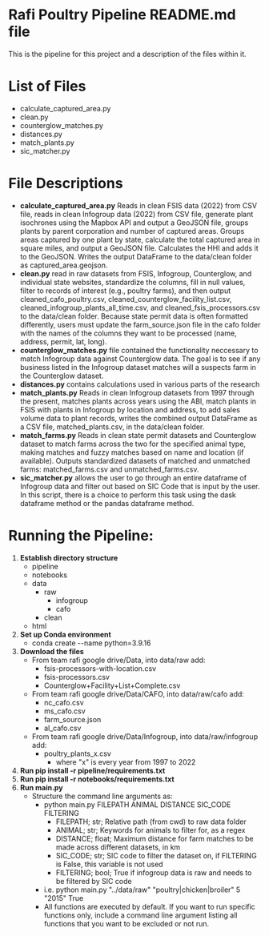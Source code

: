# Rafi Poultry Pipeline README.md file

This is the pipeline for this project and a description of the files within it.

# List of Files

- calculate_captured_area.py
- clean.py
- counterglow_matches.py
- distances.py
- match_plants.py
- sic_matcher.py

# File Descriptions

- **calculate_captured_area.py** Reads in clean FSIS data (2022) from CSV file, reads in clean Infogroup data (2022) from CSV file, generate plant isochrones using the Mapbox API and output a GeoJSON file, groups plants by parent corporation and number of captured areas. Groups areas captured by one plant by state, calculate the total captured area in square miles, and output a GeoJSON file. Calculates the HHI and adds it to the GeoJSON. Writes the output DataFrame to the data/clean folder as captured_area.geojson.
- **clean.py** read in raw datasets from FSIS, Infogroup, Counterglow, and individual state websites, standardize the columns, fill in null values, filter to records of interest (e.g., poultry farms), and then output cleaned_cafo_poultry.csv, cleaned_counterglow_facility_list.csv, cleaned_infogroup_plants_all_time.csv, and cleaned_fsis_processors.csv to the data/clean folder. Because state permit data is often formatted differently, users must update the farm_source.json file in the cafo folder with the names of the columns they want to be processed (name, address, permit, lat, long). 
- **counterglow_matches.py** file contained the functionality neccessary to match Infogroup data against Counterglow data. The goal is to see if any business listed in the Infogroup dataset matches will a suspects farm in the Counterglow dataset.
- **distances.py** contains calculations used in various parts of the research
- **match_plants.py** Reads in clean Infogroup datasets from 1997 through the present, matches plants across years using the ABI, match plants in FSIS with plants in Infogroup by location and address, to add sales volume data to plant records, writes the combined output DataFrame as a CSV file, matched_plants.csv, in the data/clean folder.
- **match_farms.py** Reads in clean state permit datasets and Counterglow dataset to match farms across the two for the specified animal type, making matches and fuzzy matches based on name and location (if available). Outputs standardized datasets of matched and unmatched farms: matched_farms.csv and unmatched_farms.csv. 
- **sic_matcher.py** allows the user to go through an entire dataframe of Infogroup data and filter out based on SIC Code that is input by the user. In this script, there is a choice to perform this task using the dask dataframe method or the pandas dataframe method.

# Running the Pipeline:
1. **Establish directory structure** 
    - pipeline
    - notebooks
    - data
        - raw
            - infogroup
            - cafo
        - clean
    - html
2. **Set up Conda environment**
    - conda create --name <myenv> python=3.9.16
2. **Download the files**
    - From team rafi google drive/Data, into data/raw add:
        - fsis-processors-with-location.csv
        - fsis-processors.csv
        - Counterglow+Facility+List+Complete.csv
    - From team rafi google drive/Data/CAFO, into data/raw/cafo add:
        - nc_cafo.csv
        - ms_cafo.csv
        - farm_source.json
        - al_cafo.csv
    - From team rafi google drive/Data/Infogroup, into data/raw/infogroup add:
        - poultry_plants_x.csv
            - where "x" is every year from 1997 to 2022
3. **Run pip install -r pipeline/requirements.txt**
4. **Run pip install -r notebooks/requirements.txt**
5. **Run main.py**
    - Structure the command line arguments as:
        - python main.py FILEPATH ANIMAL DISTANCE SIC_CODE FILTERING
            - FILEPATH; str; Relative path (from cwd) to raw data folder
            - ANIMAL; str; Keywords for animals to filter for, as a regex
            - DISTANCE; float; Maximum distance for farm matches to be made across different datasets, in km
            - SIC_CODE; str; SIC code to filter the dataset on, if FILTERING is False, this variable is not used
            - FILTERING; bool; True if infogroup data is raw and needs to be filtered by SIC code
        - i.e. python main.py "../data/raw" "poultry|chicken|broiler" 5 "2015" True
        -  All functions are executed by default. If you want to run specific functions only, include a command line argument listing all functions that you want to be excluded or not run. 
